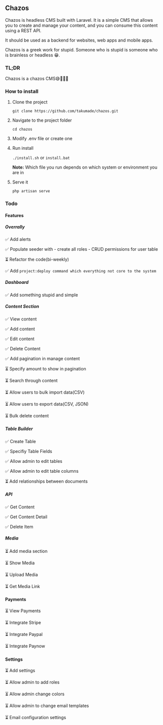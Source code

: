 ## Chazos

Chazos is headless CMS built with Laravel. It is a simple CMS that allows you to create and manage your content, and you can consume this content using a REST API.

It should be used as a backend for websites, web apps and mobile apps.

Chazos is a greek work for stupid. Someone who is stupid is someone who is brainless or headless 😁. 

### TL;DR
Chazos is a chazos CMS😅🤣🤣🤣

### How to install

1. Clone the project

    `git clone https://github.com/takumade/chazos.git`

2. Navigate to the project folder

    `cd chazos`

3. Modify .env file or create one
    

4.  Run install

    `./install.sh`  or `install.bat`

    **Note:** Which file you run depends on which system or  environment you are in

8. Serve it

    `php artisan serve`


### Todo

#### Features

##### Overrally
✅ Add alerts

✅ Populate seeder with 
     - create all roles 
     - CRUD permissions for user table

⏳ Refactor the code(bi-weekly)

✅ Add `project:deploy command which everything not core to the system`

##### Dashboard
✅ Add something stupid and simple

##### Content Section 
✅ View content

✅ Add content

✅ Edit content

✅ Delete Content

✅ Add pagination in manage content

⏳ Specify amount to show in pagination

⏳ Search through content

⏳ Allow users to bulk import data(CSV)

⏳ Allow users to export data(CSV, JSON)

⏳ Bulk delete content


##### Table Builder
✅ Create Table

✅ Specifiy Table Fields

✅ Allow admin to edit tables

✅ Allow admin to edit table columns

⏳ Add relationships between documents


##### API
✅ Get Content

✅ Get Content Detail

✅ Delete Item


##### Media
⏳ Add media section

⏳ Show Media

⏳ Upload Media

⏳ Get Media Link


#### Payments
⏳ View Payments

⏳ Integrate Stripe

⏳ Integrate Paypal

⏳ Integrate Paynow


#### Settings
⏳ Add settings

⏳ Allow admin to add roles

⏳ Allow admin change colors

⏳ Allow admin to change email templates

⏳ Email configuration settings





